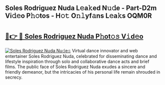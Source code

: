 ## Soles Rodriguez Nuda L𝚎a𝚔ed N𝚞𝚍e - Part-D2m Vi𝚍𝚎o P𝚑𝚘tos - H𝚘𝚝 O𝚗𝚕yf𝚊ns L𝚎a𝚔s OQM0R

# <h2><a href="http://kfdca0.oniu.top/?m=Soles+Rodriguez+Nuda">🔗👉 🔴 Soles Rodriguez Nuda P𝚑ot𝚘𝚜 V𝚒d𝚎o</a></h2>

[![Soles Rodriguez Nuda Nu𝚍e𝚜](https://i.imgur.com/0qMVB7G.gif)](http://kfdca0.oniu.top/?m=Soles+Rodriguez+Nuda)
Virtual dance innovator and web entertainer Soles Rodriguez Nuda, celebrated for disseminating dance and lifestyle inspiration through solo and collaborative dance acts and brief films. The public face of Soles Rodriguez Nuda exudes a sincere and friendly demeanor, but the intricacies of his personal life remain shrouded in secrecy.  
